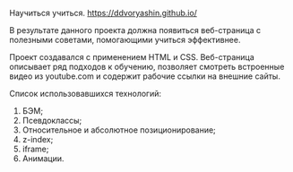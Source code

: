 Научиться учиться.
https://ddvoryashin.github.io/

В результате данного проекта должна появиться веб-страница с полезными советами, помогающими учиться эффективнее.

Проект создавался с применением HTML и CSS.
Веб-страница описывает ряд подходов к обучению, позволяет смотреть встроенные видео из youtube.com и содержит рабочие ссылки на внешние сайты.

Список использовавшихся технологий:
1) БЭМ;
2) Псевдоклассы;
3) Относительное и абсолютное позиционирование;
4) z-index;
5) iframe;
6) Анимации.
